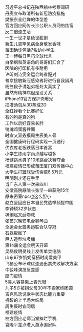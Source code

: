 习近平总书记在陕西榆林考察调研  
丹麦宣布取消所有新冠防疫措施  
樊振东全红婵的体型差  
官方回应网传长沙公职人员网络炫富  
反二倍速生活  
一生一世才是绝世甜剧  
新生儿患罕见病全身散发香味  
莆田确诊包括7名幼小学生  
王一博每日黑巧全球代言  
白举纲和英语角的哥哥们汇合了  
医院的打印机有多耐用  
许昕刘诗雯全运会跨省配对  
普京接触新冠感染者将进行自我隔离  
杨笠段子讲姐弟相处太真实了  
虽然有精神病但是没关系  
iPhone13官方保护壳曝光  
把灌汤包从3D蒸成2D  
全红婵看个比赛好忙  
有的狗是真的狗  
工作以后好容易长胖  
销魂鸡蛋酱拌面  
时宜又双叒摸周生辰美人骨  
全国健康码行程码实现一页通行  
优衣库老板跌落日本首富  
小学生练雨字雨点越写越多  
杨健跳水男子10米跳台决赛夺金  
福建疫情已形成莆田厦门双传播中心  
大学生打篮球受伤索赔6.5万元  
明明刚才还在手里  
当广东人第一次来四川  
安徽高院原院长张坚一审获刑15年  
原来密室npc也这么胆小  
赵立坚回应日本自民党选举频提中国  
李钟硕32岁状态  
巩俐赵又廷吻戏  
张艺兴晚安电台钢琴曲  
全运会女篮奥运联合队夺冠  
石磊膨胀了  
巨人造型垃圾桶  
第14届全运会明天开幕  
吴磊侯明昊线上发传单卖电脑  
山东97岁奶奶穿搭时尚爱美甲  
飞猪公布环球优速通出票失败解决方案  
牛骏峰演技反差感  
厦门疫情  
5类人容易患上青光眼  
儿子5岁被拐父母30年不搬家终团圆  
吉克隽逸说歌手状态比能力重要  
机智的上半场大结局  
周生辰时宜同居  
福建疫情  
校方回应老师当堂摔烂手机  
袁隆平差点进入游泳国家队  
